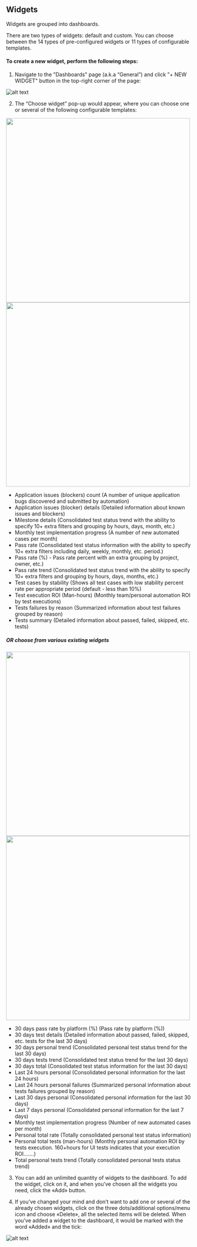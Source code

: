 ## Widgets
Widgets are grouped into dashboards.

There are two types of widgets: default and custom. You can choose between the 14 types of pre-configured widgets or 11 types of configurable templates.

#### To create a new widget, perform the following steps:

1. Navigate to the "Dashboards" page (a.k.a “General”) and click "+ NEW WIDGET" button in the top-right corner of the page:

![alt text](https://github.com/APGorobets/mkdocks1/blob/master/images/04-01.jpg?raw=true)


2. The “Choose widget” pop-up would appear, where you can choose one or several of the following configurable templates:
 
<img src="https://github.com/APGorobets/mkdocks1/blob/master/images/zbrnnr-widgets-2.png?raw=true" alt="" width="500" />
 
<img src="https://github.com/APGorobets/mkdocks1/blob/master/images/zbrnnr-widgets-3.png?raw=true" alt="" width="500" />

* Application issues (blockers) count (A number of unique application bugs discovered and submitted by automation)
* Application issues (blocker) details (Detailed information about known issues and blockers)
* Milestone details (Consolidated test status trend with the ability to specify 10+ extra filters and grouping by hours, days, month, etc.)
* Monthly test implementation progress (A number of new automated cases per month)
* Pass rate (Consolidated test status information with the ability to specify 10+ extra filters including daily, weekly, monthly, etc. period.)
* Pass rate (%) - Pass rate percent with an extra grouping by project, owner, etc.)
* Pass rate trend (Consolidated test status trend with the ability to specify 10+ extra filters and grouping by hours, days, months, etc.)
* Test cases by stability (Shows all test cases with low stability percent rate per appropriate period (default - less than 10%)
* Test execution ROI (Man-hours) (Monthly team/personal automation ROI by test executions)
* Tests failures by reason (Summarized information about test failures grouped by reason)
* Tests summary (Detailed information about passed, failed, skipped, etc. tests)

##### **OR choose from various existing widgets**

<img src="https://github.com/APGorobets/mkdocks1/blob/master/images/choose_widget_1.jpg?raw=true" alt="" width="500" />

<img src="https://github.com/APGorobets/mkdocks1/blob/master/images/choose_widgets_2.jpg?raw=true" alt="" width="500" />

* 30 days pass rate by platform (%) (Pass rate by platform (%))
* 30 days test details (Detailed information about passed, failed, skipped, etc. tests for the last 30 days)
* 30 days personal trend (Consolidated personal test status trend for the last 30 days)
* 30 days tests trend (Consolidated test status trend for the last 30 days)
* 30 days total (Consolidated test status information for the last 30 days)
* Last 24 hours personal (Consolidated personal information for the last 24 hours)
* Last 24 hours personal failures (Summarized personal information about tests failures grouped by reason)
* Last 30 days personal (Consolidated personal information for the last 30 days)
* Last 7 days personal (Consolidated personal information for the last 7 days)
* Monthly test implementation progress (Number of new automated cases per month)
* Personal total rate (Totally consolidated personal test status information)
* Personal total tests (man-hours) (Monthly personal automation ROI by tests execution. 160+hours for UI tests indicates that your execution ROI…….)
* Total personal tests trend (Totally consolidated personal tests status trend)


3. You can add an unlimited quantity of widgets to the dashboard.
To add the widget, click on it, and when you’ve chosen all the widgets you need, click the «Add» button.


4. If you’ve changed your mind and don’t want to add one or several of the already chosen widgets, click on the three dots/additional options/menu icon and choose «Delete», all the selected items will be deleted.
When you’ve added a widget to the dashboard, it would be marked with the word «Added» and the tick:

![alt text](https://github.com/APGorobets/mkdocks1/blob/master/images/zbrnnr-widgets-17.png?raw=true)
